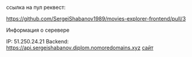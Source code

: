 ссылка на пул реквест:

https://github.com/SergeiShabanov1989/movies-explorer-frontend/pull/3

Информация о серевере

IP: 51.250.24.21 Backend: https://api.sergeishabanov.diplom.nomoredomains.xyz
[сайт](https://sergeishabanov.diplom.nomoredomains.sbs/)